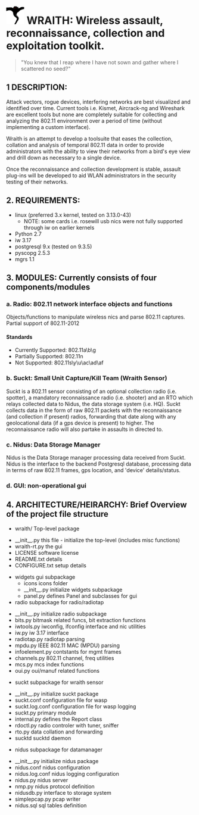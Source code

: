 # ![](widgets/icons/wraith2.png?raw=true) WRAITH: Wireless assault, reconnaissance, collection and exploitation toolkit.

> "You knew that I reap where I have not sown and gather where I scattered no seed?"

## 1 DESCRIPTION:
Attack vectors, rogue devices, interfering networks are best visualized and identified over time. 
Current tools i.e. Kismet, Aircrack-ng and Wireshark are excellent tools but none are completely 
suitable for collecting and analyzing the 802.11 environment over a period of time (without implementing a 
custom interface). 

Wraith is an attempt to develop a toolsuite that eases the collection, collation and analysis of temporal 
802.11 data in order to provide administrators with the ability to view their networks from a bird's eye 
view and drill down as necessary to a single device.

Once the reconnaissance and collection development is stable, assault plug-ins will be developed to aid
WLAN administrators in the security testing of their networks. 

## 2. REQUIREMENTS: 
 * linux (preferred 3.x kernel, tested on 3.13.0-43)
   - NOTE: some cards i.e. rosewill usb nics were not fully supported through iw
     on earlier kernels
 * Python 2.7
 * iw 3.17
 * postgresql 9.x (tested on 9.3.5)
 * pyscopg 2.5.3
 * mgrs 1.1

## 3. MODULES: Currently consists of four components/modules

###  a. Radio: 802.11 network interface objects and functions

Objects/functions to manipulate wireless nics and parse 802.11 captures.
Partial support of 802.11-2012

#### Standards
* Currently Supported: 802.11a\b\g
* Partially Supported: 802.11n
* Not Supported: 802.11s\y\u\ac\ad\af

### b. Suckt: Small Unit Capture/Kill Team (Wraith Sensor)

Suckt is a 802.11 sensor consisting of an optional collection radio (i.e.
spotter), a mandatory reconnaissance radio (i.e. shooter) and an RTO which relays
collected data to Nidus, the data storage system (i.e. HQ). Suckt collects data
in the form of raw 802.11 packets with the reconnaissance (and collection if present)
radios, forwarding that date along with any geolocational data (if a gps device
is present) to higher. The reconnaissance radio will also partake in assaults in
directed to.

### c. Nidus: Data Storage Manager

Nidus is the Data Storage manager processing data received from Suckt. Nidus is the 
interface to the backend Postgresql database, processing data in terms of raw 802.11
frames, gps location, and 'device' details/status. 

### d. GUI: non-operational gui

## 4. ARCHITECTURE/HEIRARCHY: Brief Overview of the project file structure

* wraith/                Top-level package
 - \_\_init\_\_.py          this file - initialize the top-level (includes misc functions)
 - wraith-rt.py         the gui
 -    LICENSE              software license
 -    README.txt           details
 -    CONFIGURE.txt        setup details
 *    widgets              gui subpackage
      *  icons            icons folder
      -  \_\_init\_\_.py      initialize widgets subpackage
      -  panel.py         defines Panel and subclasses for gui
*  radio                subpackage for radio/radiotap
 - \_\_init\_\_.py      initialize radio subpackage
 - bits.py          bitmask related funcs, bit extraction functions
 - iwtools.py       iwconfig, ifconfig interface and nic utilities
 - iw.py            iw 3.17 interface
 - radiotap.py      radiotap parsing
 - mpdu.py          IEEE 802.11 MAC (MPDU) parsing
 - infoelement.py   contstants for mgmt frames
 - channels.py      802.11 channel, freq utilities
 - mcs.py           mcs index functions
 - oui.py           oui/manuf related functions
*  suckt                subpackage for wraith sensor
 - \_\_init\_\_.py      initialize suckt package
 - suckt.conf       configuration file for wasp
 - suckt.log.conf   configuration file for wasp logging
 - suckt.py         primary module
 - internal.py      defines the Report class
 - rdoctl.py        radio controler with tuner, sniffer
 - rto.py           data collation and forwarding
 - sucktd           sucktd daemon
*  nidus                subpackage for datamanager
 - \_\_init\_\_.py      initialize nidus package
 - nidus.conf       nidus configuration
 - nidus.log.conf   nidus logging configuration
 - nidus.py         nidus server
 - nmp.py           nidus protocol definition
 - nidusdb.py       interface to storage system
 - simplepcap.py    pcap writer
 - nidus.sql        sql tables definition
